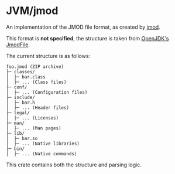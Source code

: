 # JVM/jmod

An implementation of the JMOD file format, as created by [jmod](https://docs.oracle.com/en/java/javase/11/tools/jmod.html).

This format is **not specified**, the structure is taken from [OpenJDK's JmodFile](https://github.com/openjdk/jdk/blob/master/src/java.base/share/classes/jdk/internal/jmod/JmodFile.java).

The current structure is as follows:

```
foo.jmod (ZIP archive)
├─ classes/
│  ├─ bar.class
│  ├─ ... (Class files)
├─ conf/
│  ├─ ... (Configuration files)
├─ include/
│  ├─ bar.h
│  ├─ ... (Header files)
├─ legal/
│  ├─ ... (Licenses)
├─ man/
│  ├─ ... (Man pages)
├─ lib/
│  ├─ bar.so
│  ├─ ... (Native libraries)
├─ bin/
│  ├─ ... (Native commands)
```

This crate contains both the structure and parsing logic.